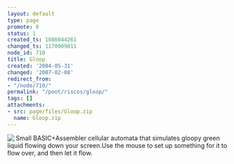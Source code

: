 ```yaml
---
layout: default
type: page
promote: 0
status: 1
created_ts: 1086044261
changed_ts: 1170909811
node_id: 710
title: Gloop
created: '2004-05-31'
changed: '2007-02-08'
redirect_from:
- "/node/710/"
permalink: "/poot/riscos/gloop/"
tags: []
attachments:
- src: page/files/Gloop.zip
  name: Gloop.zip
---
```

<img src="/themes/anjackson.net/sw/Gloop.gif" border="0" align="left" />Small BASIC+Assembler cellular automata that simulates gloopy green liquid flowing down your screen.Use the mouse to set up something for it to flow over, and then let it flow.
